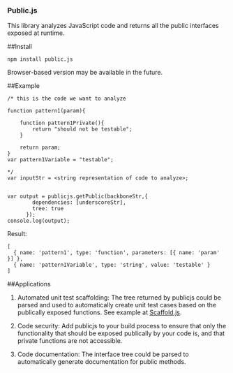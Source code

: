 ### Public.js


This library analyzes JavaScript code and returns all the public interfaces exposed at runtime.


##Install

`npm install public.js`

Browser-based version may be available in the future.


##Example

```
/* this is the code we want to analyze

function pattern1(param){

    function pattern1Private(){
        return "should not be testable";
    }

    return param;
}
var pattern1Variable = "testable";

*/
var inputStr = <string representation of code to analyze>;


var output = publicjs.getPublic(backboneStr,{
        dependencies: [underscoreStr],
        tree: true
      });
console.log(output);
```

Result: 
```
[ 
  { name: 'pattern1', type: 'function', parameters: [{ name: 'param' }] },
  { name: 'pattern1Variable', type: 'string', value: 'testable' } 
]
```  



##Applications

1. Automated unit test scaffolding: The tree returned by publicjs could be parsed and used to automatically create unit test cases based on the publically exposed functions.  See example at [Scaffold.js](https://github.com/alex-seville/scaffold.js).

2. Code security: Add publicjs to your build process to ensure that only the functionality that should be exposed publically by your code is, and that private functions are not accessible.

3. Code documentation: The interface tree could be parsed to automatically generate documentation for public methods.
